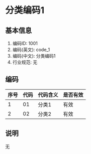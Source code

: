 # 分类编码1

## 基本信息

1. 编码ID: 1001
2. 编码(英文): code_1
3. 编码(中文): 分类编码1
4. 行业规范: 无

## 编码

| 序号 | 代码 | 代码含义 | 是否有效 |
| ---- | ---- | -------- | -------- |
| 1    | 01   | 分类1    | 有效     |
| 2    | 02   | 分类2    | 有效     |

## 说明

无
